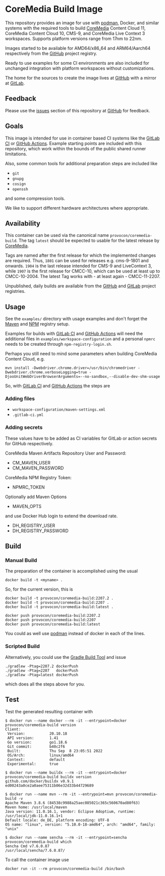 # CoreMedia Build Image

This repository provides an image for use with [podman][podman], Docker, and
similar systems with the required tools to build [CoreMedia][coremedia] Content
Cloud 11, CoreMedia Content Cloud 10, CMS-9, and CoreMedia Live Context 3
workspaces. Supports platform versions range from 17nm to 22nm.

Images started to be available for AMD64/x86_64 and ARM64/Aarch64 respectively
from the [GitHub][github] project registry.

Ready to use examples for some CI environments are also included for unchanged
integration with platform workspaces without customizations.

The home for the sources to create the image lives at [GitHub][github] with a
mirror at [GitLab][gitlab].


## Feedback

Please use the [issues][issues] section of this repository at [GitHub][github]
for feedback. 


## Goals

This image is intended for use in container based CI systems like the
[GitLab CI][gitlabci] or [GitHub Actions][actions]. Example starting points are
included with this repository, which work within the bounds of the public
shared runner limitations.

Also, some common tools for additional preparation steps are included like

* `git`
* `gnupg`
* `cosign`
* `openssh`

and some compression tools.

We like to support different hardware architectures where appropriate.


## Availability

This container can be used via the canonical name `provocon/coremedia-build`.
The tag `latest` should be expected to usable for the latest release by
[CoreMedia][coremedia].

Tags are named after the first release for which the implemented changes are
required. Thus, `1801` can be used for releases e.g. cms-9-1801 and onwards. 
`1904` is the last release intended for CMS-9 and LiveContext 3, while `1907`
is the first release for CMCC-10, which can be used at least up to CMCC-10-2004.
The latest Tag works with - at least again - CMCC-11-2207.

Unpublished, daily builds are available from the [GitHub][github] and
[GitLab][gitlab] project registries.


## Usage

See the `examples/` directory with usage examples and don't forget the
[Maven][maven] and [NPM][npm] registry setup.

Examples for builds with [GitLab CI][gitlabci] and [GitHub Actions][actions]
will need the additional files in `examples/workspace-configuration` and
a personal `npmrc` needs to be created through `npm-registry-login.sh`.

Perhaps you still need to mind some parameters when building CoreMedia Content
Cloud, e.g.

```
mvn install -Dwebdriver.chrome.driver=/usr/bin/chromedriver -Dwebdriver.chrome.verboseLogging=true -DjooUnitWebDriverBrowserArguments=--no-sandbox,--disable-dev-shm-usage
```

So, with [GitLab CI][gitlabci] and [GitHub Actions][actions] the steps are

### Adding files

* `workspace-configuration/maven-settings.xml`
* `.gitlab-ci.yml`

### Adding secrets

These values have to be added as CI variables for GitLab or action secrets for
GitHub respectively.

CoreMedia Maven Artifacts Repository User and Password:

* CM_MAVEN_USER
* CM_MAVEN_PASSWORD

CoreMedia NPM Registry Token:

* NPMRC_TOKEN

Optionally add Maven Options

* MAVEN_OPTS

and use Docker Hub login to extend the download rate.

* DH_REGISTRY_USER
* DH_REGISTRY_PASSWORD


## Build

### Manual Build

The preparation of the container is accomplished using the usual

```
docker build -t <myname> .
```

So, for the current version, this is

```
docker build -t provocon/coremedia-build:2207.2 .
docker build -t provocon/coremedia-build:2207 .
docker build -t provocon/coremedia-build:latest .
```

```
docker push provocon/coremedia-build:2207.2
docker push provocon/coremedia-build:2207
docker push provocon/coremedia-build:latest
```

You could as well use [podman][podman] instead of docker in each of the lines.


### Scripted Build

Alternatively, you could use the [Gradle Build Tool][gradle] and issue

```
./gradlew -Ptag=2207.2 dockerPush
./gradlew -Ptag=2207   dockerPush
./gradlew -Ptag=latest dockerPush
```

which does all the steps above for you.


## Test

Test the generated resulting container with

```
$ docker run --name docker --rm -it --entrypoint=docker provocon/coremedia-build version
Client:
 Version:           20.10.18
 API version:       1.41
 Go version:        go1.18.6
 Git commit:        b40c2f6
 Built:             Thu Sep  8 23:05:51 2022
 OS/Arch:           linux/amd64
 Context:           default
 Experimental:      true
```

```
$ docker run --name buildx --rm -it --entrypoint=docker provocon/coremedia-build buildx version
github.com/docker/buildx v0.9.1 ed00243a0ce2a0aee75311b06e32d33b44729689
```

```
$ docker run --name mvn --rm -it --entrypoint=mvn provocon/coremedia-build -v
Apache Maven 3.8.6 (84538c9988a25aec085021c365c560670ad80f63)
Maven home: /usr/local/maven
Java version: 11.0.16.1, vendor: Eclipse Adoptium, runtime: /usr/local/jdk-11.0.16.1+1
Default locale: de_DE, platform encoding: UTF-8
OS name: "linux", version: "5.10.0-18-amd64", arch: "amd64", family: "unix"
```

```
$ docker run --name sencha --rm -it --entrypoint=sencha provocon/coremedia-build which
Sencha Cmd v7.6.0.87
/usr/local/sencha/7.6.0.87/
```

To call the container image use

```
docker run -it --rm provocon/coremedia-build /bin/bash
```

[sencha]: https://www.sencha.com/products/extjs/cmd-download/
[coremedia]: http://www.coremedia.com/
[maven]: https://maven.apache.org/
[gradle]: https://gradle.org/
[npm]: https://www.npmjs.com/
[gitlabci]: https://docs.gitlab.com/ee/ci/
[actions]: https://github.com/features/actions
[podman]: https://podman.io/
[dockerhub]: https://hub.docker.com/
[issues]: https://github.com/provocon/coremedia-build-docker/issues
[github]: https://github.com/provocon/coremedia-build-docker
[gitlab]: https://gitlab.com/provocon/coremedia-build-docker
